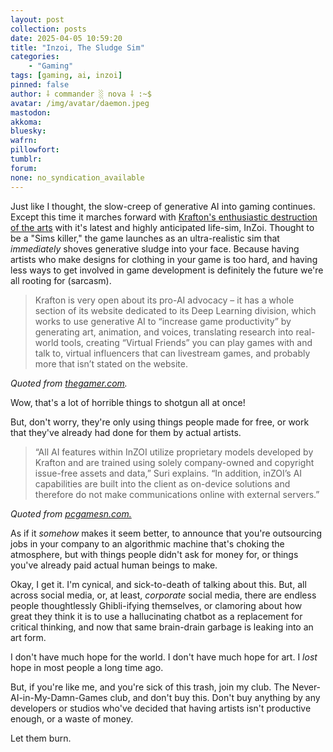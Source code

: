 ```yaml
---
layout: post
collection: posts
date: 2025-04-05 10:59:20
title: "Inzoi, The Sludge Sim"
categories:
    - "Gaming"
tags: [gaming, ai, inzoi]
pinned: false
author: ⸸ commander ░ nova ⸸ :~$
avatar: /img/avatar/daemon.jpeg
mastodon: 
akkoma: 
bluesky: 
wafrn: 
pillowfort: 
tumblr: 
forum: 
none: no_syndication_available 
---
```

Just like I thought, the slow-creep of generative AI into gaming continues. Except this time it marches forward with <a href="https://krafton.com/en/more-experience/ai/" target="_blank">Krafton's enthusiastic destruction of the arts</a> with it's latest and highly anticipated life-sim, InZoi. Thought to be a "Sims killer," the game launches as an ultra-realistic sim that *immediately* shoves generative sludge into your face. Because having artists who make designs for clothing in your game is too hard, and having less ways to get involved in game development is definitely the future we're all rooting for (sarcasm).

>Krafton is very open about its pro-AI advocacy – it has a whole section of its website dedicated to its Deep Learning division, which works to use generative AI to “increase game productivity” by generating art, animation, and voices, translating research into real-world tools, creating “Virtual Friends” you can play games with and talk to, virtual influencers that can livestream games, and probably more that isn’t stated on the website.


*Quoted from <a href="https://www.thegamer.com/i-have-mixed-feelings-about-inzois-use-of-generative-ai/" target="_blank">thegamer.com</a>.*

Wow, that's a lot of horrible things to shotgun all at once!

But, don't worry, they're only using things people made for free, or work that they've already had done for them by actual artists.

>“All AI features within InZOI utilize proprietary models developed by Krafton and are trained using solely company-owned and copyright issue-free assets and data,” Suri explains. “In addition, inZOI’s AI capabilities are built into the client as on-device solutions and therefore do not make communications online with external servers.” 

*Quoted from <a href="https://www.pcgamesn.com/inzoi/generative-ai" target="_blank">pcgamesn.com.</a>*

As if it *somehow* makes it seem better, to announce that you're outsourcing jobs in your company to an algorithmic machine that's choking the atmosphere, but with things people didn't ask for money for, or things you've already paid actual human beings to make.

Okay, I get it. I'm cynical, and sick-to-death of talking about this. But, all across social media, or, at least, *corporate* social media, there are endless people thoughtlessly Ghibli-ifying themselves, or clamoring about how great they think it is to use a hallucinating chatbot as a replacement for critical thinking, and now that same brain-drain garbage is leaking into an art form.

I don't have much hope for the world. I don't have much hope for art. I *lost* hope in most people a long time ago.

But, if you're like me, and you're sick of this trash, join my club. The Never-AI-in-My-Damn-Games club, and don't buy this. Don't buy anything by any developers or studios who've decided that having artists isn't productive enough, or a waste of money.

Let them burn.

